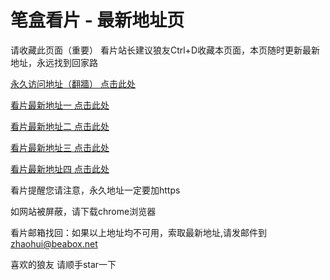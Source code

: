 # 笔盒看片 - 最新地址页

请收藏此页面（重要）
看片站长建议狼友Ctrl+D收藏本页面，本页随时更新最新地址，永远找到回家路

[永久访问地址（翻牆） 点击此处](https://beabox.net/)

[看片最新地址一 点击此处](https://2x3g6a5r8p7.shop)

[看片最新地址二 点击此处](https://2e1n4u5b9n4.shop)

[看片最新地址三 点击此处](https://2f1p9l7j6q0.shop)

[看片最新地址四 点击此处](https://2f7c2t0o0y2.shop)

看片提醒您请注意，永久地址一定要加https

如网站被屏蔽，请下载chrome浏览器

看片邮箱找回：如果以上地址均不可用，索取最新地址,请发邮件到 zhaohui@beabox.net

喜欢的狼友 请顺手star一下